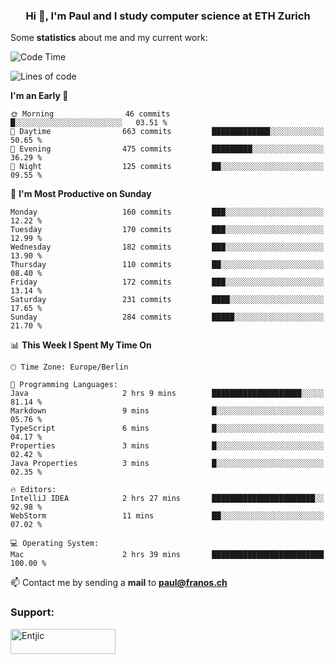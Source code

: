 <h3 align="center">Hi 👋, I'm Paul and I study computer science at ETH Zurich</h3>


Some **statistics** about me and my current work:

<!--START_SECTION:waka-->
![Code Time](http://img.shields.io/badge/Code%20Time-1%2C369%20hrs%2034%20mins-blue)

![Lines of code](https://img.shields.io/badge/From%20Hello%20World%20I%27ve%20Written-1.9%20million%20lines%20of%20code-blue)

**I'm an Early 🐤** 

```text
🌞 Morning                46 commits          █░░░░░░░░░░░░░░░░░░░░░░░░   03.51 % 
🌆 Daytime                663 commits         █████████████░░░░░░░░░░░░   50.65 % 
🌃 Evening                475 commits         █████████░░░░░░░░░░░░░░░░   36.29 % 
🌙 Night                  125 commits         ██░░░░░░░░░░░░░░░░░░░░░░░   09.55 % 
```
📅 **I'm Most Productive on Sunday** 

```text
Monday                   160 commits         ███░░░░░░░░░░░░░░░░░░░░░░   12.22 % 
Tuesday                  170 commits         ███░░░░░░░░░░░░░░░░░░░░░░   12.99 % 
Wednesday                182 commits         ███░░░░░░░░░░░░░░░░░░░░░░   13.90 % 
Thursday                 110 commits         ██░░░░░░░░░░░░░░░░░░░░░░░   08.40 % 
Friday                   172 commits         ███░░░░░░░░░░░░░░░░░░░░░░   13.14 % 
Saturday                 231 commits         ████░░░░░░░░░░░░░░░░░░░░░   17.65 % 
Sunday                   284 commits         █████░░░░░░░░░░░░░░░░░░░░   21.70 % 
```


📊 **This Week I Spent My Time On** 

```text
🕑︎ Time Zone: Europe/Berlin

💬 Programming Languages: 
Java                     2 hrs 9 mins        ████████████████████░░░░░   81.14 % 
Markdown                 9 mins              █░░░░░░░░░░░░░░░░░░░░░░░░   05.76 % 
TypeScript               6 mins              █░░░░░░░░░░░░░░░░░░░░░░░░   04.17 % 
Properties               3 mins              █░░░░░░░░░░░░░░░░░░░░░░░░   02.42 % 
Java Properties          3 mins              █░░░░░░░░░░░░░░░░░░░░░░░░   02.35 % 

🔥 Editors: 
IntelliJ IDEA            2 hrs 27 mins       ███████████████████████░░   92.98 % 
WebStorm                 11 mins             ██░░░░░░░░░░░░░░░░░░░░░░░   07.02 % 

💻 Operating System: 
Mac                      2 hrs 39 mins       █████████████████████████   100.00 % 
```


<!--END_SECTION:waka-->

📫 Contact me by sending a **mail** to **paul@franos.ch**

<h3 align="left">Support:</h3>
<p><a href="https://ko-fi.com/Entjic"> <img align="left" src="https://cdn.ko-fi.com/cdn/kofi3.png?v=3" height="40" width="168" alt="Entjic" /></a></p>
